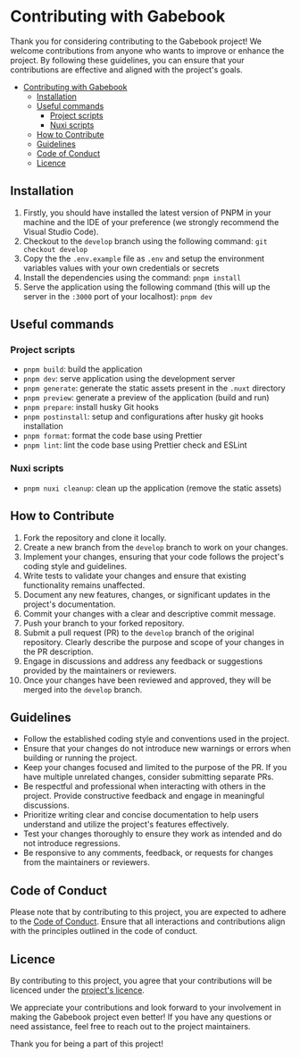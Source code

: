 # Contributing with Gabebook

Thank you for considering contributing to the Gabebook project! We welcome contributions from anyone who wants to improve or enhance the project. By following these guidelines, you can ensure that your contributions are effective and aligned with the project's goals.

- [Contributing with Gabebook](#contributing-with-gabebook)
  - [Installation](#installation)
  - [Useful commands](#useful-commands)
    - [Project scripts](#project-scripts)
    - [Nuxi scripts](#nuxi-scripts)
  - [How to Contribute](#how-to-contribute)
  - [Guidelines](#guidelines)
  - [Code of Conduct](#code-of-conduct)
  - [Licence](#licence)

## Installation

1. Firstly, you should have installed the latest version of PNPM in your machine and the IDE of your preference (we strongly recommend the Visual Studio Code).
2. Checkout to the `develop` branch using the following command: `git checkout develop`
3. Copy the the `.env.example` file as `.env` and setup the environment variables values with your own credentials or secrets
4. Install the dependencies using the command: `pnpm install`
5. Serve the application using the following command (this will up the server in the `:3000` port of your localhost): `pnpm dev`

## Useful commands

### Project scripts

- `pnpm build`: build the application
- `pnpm dev`: serve application using the development server
- `pnpm generate`: generate the static assets present in the `.nuxt` directory
- `pnpm preview`: generate a preview of the application (build and run)
- `pnpm prepare`: install husky Git hooks
- `pnpm postinstall`: setup and configurations after husky git hooks installation
- `pnpm format`: format the code base using Prettier
- `pnpm lint`: lint the code base using Prettier check and ESLint

### Nuxi scripts

- `pnpm nuxi cleanup`: clean up the application (remove the static assets)

## How to Contribute

1. Fork the repository and clone it locally.
2. Create a new branch from the `develop` branch to work on your changes.
3. Implement your changes, ensuring that your code follows the project's coding style and guidelines.
4. Write tests to validate your changes and ensure that existing functionality remains unaffected.
5. Document any new features, changes, or significant updates in the project's documentation.
6. Commit your changes with a clear and descriptive commit message.
7. Push your branch to your forked repository.
8. Submit a pull request (PR) to the `develop` branch of the original repository. Clearly describe the purpose and scope of your changes in the PR description.
9. Engage in discussions and address any feedback or suggestions provided by the maintainers or reviewers.
10. Once your changes have been reviewed and approved, they will be merged into the `develop` branch.

## Guidelines

- Follow the established coding style and conventions used in the project.
- Ensure that your changes do not introduce new warnings or errors when building or running the project.
- Keep your changes focused and limited to the purpose of the PR. If you have multiple unrelated changes, consider submitting separate PRs.
- Be respectful and professional when interacting with others in the project. Provide constructive feedback and engage in meaningful discussions.
- Prioritize writing clear and concise documentation to help users understand and utilize the project's features effectively.
- Test your changes thoroughly to ensure they work as intended and do not introduce regressions.
- Be responsive to any comments, feedback, or requests for changes from the maintainers or reviewers.

## Code of Conduct

Please note that by contributing to this project, you are expected to adhere to the [Code of Conduct](CODE_OF_CONDUCT.md). Ensure that all interactions and contributions align with the principles outlined in the code of conduct.

## Licence

By contributing to this project, you agree that your contributions will be licenced under the [project's licence](LICENSE).

We appreciate your contributions and look forward to your involvement in making the Gabebook project even better! If you have any questions or need assistance, feel free to reach out to the project maintainers.

Thank you for being a part of this project!
